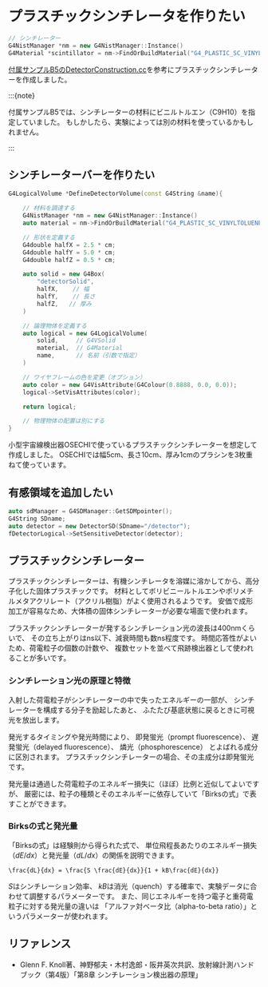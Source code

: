 # プラスチックシンチレータを作りたい

```cpp
// シンチレーター
G4NistManager *nm = new G4NistManager::Instance()
G4Material *scintillator = nm->FindOrBuildMaterial("G4_PLASTIC_SC_VINYLTOLUENE");
```

[付属サンプルB5のDetectorConstruction.cc](https://github.com/Geant4/geant4/blob/master/examples/basic/B5/src/DetectorConstruction.cc)を参考にプラスチックシンチレーターを作成しました。

:::{note}

付属サンプルB5では、シンチレーターの材料にビニルトルエン（C9H10）を指定していました。
もしかしたら、実験によっては別の材料を使っているかもしれません。

:::

## シンチレーターバーを作りたい

```cpp
G4LogicalVolume *DefineDetectorVolume(const G4String &name){

    // 材料を調達する
    G4NistManager *nm = new G4NistManager::Instance()
    auto material = nm->FindOrBuildMaterial("G4_PLASTIC_SC_VINYLTOLUENE");

    // 形状を定義する
    G4double halfX = 2.5 * cm;
    G4double halfY = 5.0 * cm;
    G4double halfZ = 0.5 * cm;

    auto solid = new G4Box(
        "detectorSolid",
        halfX,    // 幅
        halfY,    // 長さ
        halfZ,   // 厚み
    )

    // 論理物体を定義する
    auto logical = new G4LogicalVolume(
        solid,     // G4VSolid
        material,  // G4Material
        name,      // 名前（引数で指定）
    )

    // ワイヤフレームの色を変更（オプション）
    auto color = new G4VisAttribute(G4Colour(0.8888, 0.0, 0.0));
    logical->SetVisAttributes(color);

    return logical;

    // 物理物体の配置は別にする
}
```

小型宇宙線検出器OSECHIで使っているプラスチックシンチレーターを想定して作成しました。
OSECHIでは幅5cm、長さ10cm、厚み1cmのプラシンを3枚重ねて使っています。

## 有感領域を追加したい

```cpp
auto sdManager = G4SDManager::GetSDMpointer();
G4String SDname;
auto detector = new DetectorSD(SDname="/detector");
fDetectorLogical->SetSensitiveDetector(detector);
```

## プラスチックシンチレーター

プラスチックシンチレーターは、有機シンチレータを溶媒に溶かしてから、高分子化した固体プラスチックです。
材料としてボリビニールトルエンやポリメチルメタアクリレート（アクリル樹脂）がよく使用されるようです。
安価で成形加工が容易なため、大体積の固体シンチレーターが必要な場面で使われます。

プラスチックシンチレーターが発するシンチレーション光の波長は400nmくらいで、
その立ち上がりはns以下、減衰時間も数ns程度です。
時間応答性がよいため、荷電粒子の個数の計数や、
複数セットを並べて飛跡検出器として使われることが多いです。

### シンチレーション光の原理と特徴

入射した荷電粒子がシンチレーターの中で失ったエネルギーの一部が、
シンチレーターを構成する分子を励起したあと、
ふたたび基底状態に戻るときに可視光を放出します。

発光するタイミングや発光時間により、
即発蛍光（prompt fluorescence）、
遅発蛍光（delayed fluorescence）、
燐光（phosphorescence）
とよばれる成分に区別されます。
プラスチックシンチレーターの場合、その主成分は即発蛍光です。

発光量は通過した荷電粒子のエネルギー損失に（ほぼ）比例と近似してよいですが、
厳密には、粒子の種類とそのエネルギーに依存していて「Birksの式」で表すことができます。

### Birksの式と発光量

「Birksの式」は経験則から得られた式で、
単位飛程長あたりのエネルギー損失（$dE/dx$）と発光量（$dL/dx$）の関係を説明できます。

```{math}
\frac{dL}{dx} = \frac{S \frac{dE}{dx}}{1 + kB\frac{dE}{dx}}
```

$S$はシンチレーション効率、
$kB$は消光（quench）する確率で、実験データに合わせて調整するパラメーターです。
また、同じエネルギーを持つ電子と重荷電粒子に対する発光量の違いは
「アルファ対ベータ比（alpha-to-beta ratio）」というパラメーターが使われます。



## リファレンス


- Glenn F. Knoll著、神野郁夫・木村逸郎・阪井英次共訳、放射線計測ハンドブック（第4版）「第8章 シンチレーション検出器の原理」
